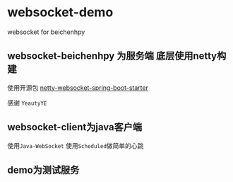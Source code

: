 # websocket-demo
websocket for beichenhpy
## websocket-beichenhpy 为服务端 底层使用netty构建

使用开源包 [netty-websocket-spring-boot-starter](https://github.com/YeautyYE/netty-websocket-spring-boot-starter)

感谢 `YeautyYE`
## websocket-client为java客户端
  使用`Java-WebSocket`  使用`Scheduled`做简单的心跳
## demo为测试服务
  



#### 
